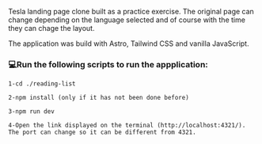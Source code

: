 Tesla landing page clone built as a practice exercise. The original page can change depending on the language selected and of course with the time they can chage the layout.

The application was build with Astro, Tailwind CSS and vanilla JavaScript.

### 💻Run the following scripts to run the appplication:

    1-cd ./reading-list

    2-npm install (only if it has not been done before)

    3-npm run dev

    4-Open the link displayed on the terminal (http://localhost:4321/). The port can change so it can be different from 4321. 
